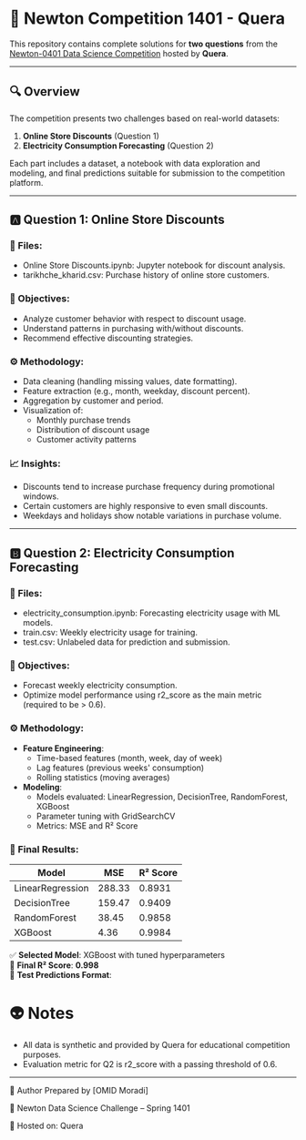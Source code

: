 # 👊 Newton Competition 1401 - Quera

This repository contains complete solutions for **two questions** from the [Newton-0401 Data Science Competition](https://quera.org/events/newton-0401) hosted by **Quera**.

---

## 🔍 Overview

The competition presents two challenges based on real-world datasets:

1. **Online Store Discounts** (Question 1)
2. **Electricity Consumption Forecasting** (Question 2)

Each part includes a dataset, a notebook with data exploration and modeling, and final predictions suitable for submission to the competition platform.

---

## 🅰 Question 1: Online Store Discounts

### 📂 Files:
- Online Store Discounts.ipynb: Jupyter notebook for discount analysis.
- tarikhche_kharid.csv: Purchase history of online store customers.

### 🎯 Objectives:
- Analyze customer behavior with respect to discount usage.
- Understand patterns in purchasing with/without discounts.
- Recommend effective discounting strategies.

### ⚙️ Methodology:
- Data cleaning (handling missing values, date formatting).
- Feature extraction (e.g., month, weekday, discount percent).
- Aggregation by customer and period.
- Visualization of:
  - Monthly purchase trends
  - Distribution of discount usage
  - Customer activity patterns

### 📈 Insights:
- Discounts tend to increase purchase frequency during promotional windows.
- Certain customers are highly responsive to even small discounts.
- Weekdays and holidays show notable variations in purchase volume.

---

## 🅱 Question 2: Electricity Consumption Forecasting

### 📂 Files:
- electricity_consumption.ipynb: Forecasting electricity usage with ML models.
- train.csv: Weekly electricity usage for training.
- test.csv: Unlabeled data for prediction and submission.

### 🎯 Objectives:
- Forecast weekly electricity consumption.
- Optimize model performance using r2_score as the main metric (required to be > 0.6).

### ⚙️ Methodology:
- **Feature Engineering**:
  - Time-based features (month, week, day of week)
  - Lag features (previous weeks' consumption)
  - Rolling statistics (moving averages)
- **Modeling**:
  - Models evaluated: LinearRegression, DecisionTree, RandomForest, XGBoost
  - Parameter tuning with GridSearchCV
  - Metrics: MSE and R² Score

### 🏁 Final Results:

| Model           | MSE         | R² Score   |
|----------------|-------------|------------|
| LinearRegression | 288.33     | 0.8931     |
| DecisionTree     | 159.47     | 0.9409     |
| RandomForest     | 38.45      | 0.9858     |
| XGBoost          | 4.36       | 0.9984     |

✅ **Selected Model**: XGBoost with tuned hyperparameters  
📌 **Final R² Score**: **0.998**  
📌 **Test Predictions Format**:


# 👽 Notes
- All data is synthetic and provided by Quera for educational competition purposes.
- Evaluation metric for Q2 is r2_score with a passing threshold of 0.6.
---
👤 Author
Prepared by [OMID Moradi]

📅 Newton Data Science Challenge – Spring 1401

🏁 Hosted on: Quera 